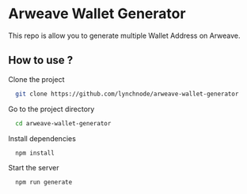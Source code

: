 
# Arweave Wallet Generator

This repo is allow you to generate multiple Wallet Address on Arweave.


## How to use ?

Clone the project

```bash
  git clone https://github.com/lynchnode/arweave-wallet-generator
```

Go to the project directory

```bash
  cd arweave-wallet-generator
```

Install dependencies

```bash
  npm install
```

Start the server

```bash
  npm run generate
```

